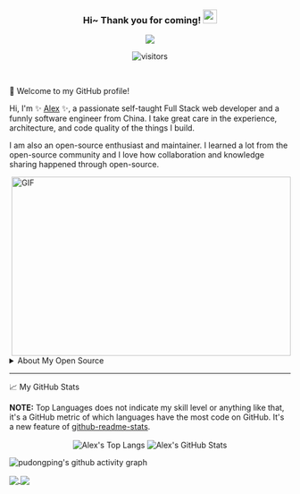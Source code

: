 <!--
**pudongping/pudongping** is a ✨ _special_ ✨ repository because its `README.md` (this file) appears on your GitHub profile.

Here are some ideas to get you started:

- 🔭 I’m currently working on ...
- 🌱 I’m currently learning ...
- 👯 I’m looking to collaborate on ...
- 🤔 I’m looking for help with ...
- 💬 Ask me about ...
- 📫 How to reach me: ...
- 😄 Pronouns: ...
- ⚡ Fun fact: ...
-->

<h3 align="center">
    Hi~ Thank you for coming!
    <img src="https://media.giphy.com/media/hvRJCLFzcasrR4ia7z/giphy.gif" width="25px">
</h3>

<!-- Typing SVG - https://github.com/DenverCoder1/readme-typing-svg -->
<!-- Typing SVG Fast Demo - https://readme-typing-svg.herokuapp.com/demo/ -->
<p align="center">
    <img src="https://readme-typing-svg.herokuapp.com?color=e65e2a&width=380&height=45&lines=Full+Stack+web+developer;Self-taught+Code+Designer;Always+learning+new+things">
</p>

<p align="center">
    <!-- https://visitor-badge.glitch.me/ -->
    <img src="https://visitor-badge.glitch.me/badge?page_id=pudongping.pudongping" alt="visitors">
</p>

<br/>

🎉 Welcome to my GitHub profile!

Hi, I'm ✨ [Alex](https://pudongping.com) ✨, a passionate self-taught Full Stack web developer and a funnly software engineer from China. I take great care in the experience, architecture, and code quality of the things I build.

I am also an open-source enthusiast and maintainer. I learned a lot from the open-source community and I love how collaboration and knowledge sharing happened through open-source.


<!-- code.gif -->
<img align="right" alt="GIF" src="https://github.com/pudongping/pudongping/blob/main/code.gif?raw=true" width="500" height="320" />


<br/>

<!-- details start -->
<details>
<summary>About My Open Source </summary>

## My main projects:

- :kissing_heart: [hexo-blog](https://github.com/pudongping/pudongping.github.io.git) - This is the personal blog I am using.
- :v: [larablog](https://github.com/pudongping/larablog.git) - This is a blog project I wrote before using the php laravel framework.
- :point_right: [ubiquitous-nodejs](https://github.com/pudongping/ubiquitous-nodejs.git) - ubiquitous-nodejs is a web scaffold which is based on node.js.
- :thumbsup: [document-converter](https://github.com/pudongping/document-converter.git) - A tool for converting between docx and pdf documents written in python3.
- :rainbow: [weather](https://github.com/pudongping/weather.git) - PHP weather information Composer component based on AutoNavi open platform.
</details>
<!-- details end-->

---

📈 My GitHub Stats

**NOTE:** Top Languages does not indicate my skill level or anything like that, it's a GitHub metric of which languages have the most code on GitHub. It's a new feature of [github-readme-stats](https://github.com/anuraghazra/github-readme-stats).

<p align="center">
    <!-- Top Langs - https://github.com/anuraghazra/github-readme-stats -->
    <img align="center" src="https://github-readme-stats.vercel.app/api/top-langs/?username=pudongping&layout=compact&theme=tokyonight&hide=ejs,blade,html,css" alt="Alex's Top Langs">
    <img align="center" src="https://github-readme-stats.vercel.app/api/?username=pudongping&theme=shades-of-purple&show_icons=true&count_private=true" alt="Alex's GitHub Stats">
</p>

<!-- https://github.com/ashutosh00710/github-readme-activity-graph -->
![pudongping's github activity graph](https://activity-graph.herokuapp.com/graph?username=pudongping&theme=react-dark&area=true&custom_title=Alex%20Pu's%20Contribution%20Graph)

<!-- GitHub Extra Pins - https://github.com/anuraghazra/github-readme-stats -->
<a href="https://github.com/pudongping/pudongping.github.io.git">
  <img align="center" src="https://github-readme-stats.vercel.app/api/pin/?username=pudongping&repo=pudongping.github.io&show_owner=true&theme=nightowl" />
</a>
<a href="https://github.com/pudongping/weather">
  <img align="center" src="https://github-readme-stats.vercel.app/api/pin/?username=pudongping&repo=weather&show_owner=true&theme=nightowl" />
</a>

